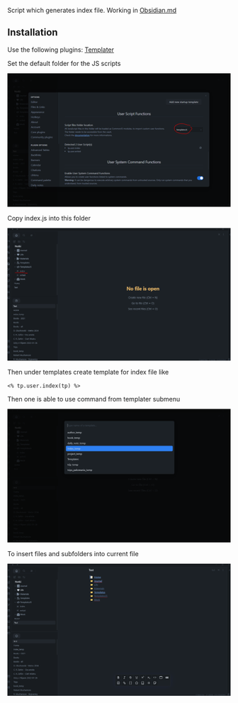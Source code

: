 Script which generates index file. Working in [Obsidian.md](https://obsidian.md/)

## Installation

Use the following plugins: [Templater](https://github.com/SilentVoid13/Templater)

Set the default folder for the JS scripts

![Script](Pics/S.PNG)

Copy index.js into this folder

![Files](Pics/F.PNG)

Then under templates create template for index file like

```
<% tp.user.index(tp) %>
```

Then one is able to use command from templater submenu

![Command](Pics/C.PNG)

To insert files and subfolders into current file

![Example](Pics/E.PNG)
